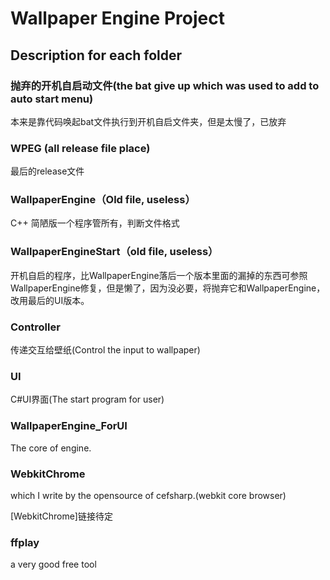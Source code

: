 # Wallpaper Engine Project

## Description for each folder

### 抛弃的开机自启动文件(the bat give up which was used to add to auto start menu)
本来是靠代码唤起bat文件执行到开机自启文件夹，但是太慢了，已放弃

### WPEG (all release file place)
最后的release文件

### WallpaperEngine（Old file, useless）
C++ 简陋版一个程序管所有，判断文件格式

### WallpaperEngineStart（old file, useless）
开机自启的程序，比WallpaperEngine落后一个版本里面的漏掉的东西可参照WallpaperEngine修复，但是懒了，因为没必要，将抛弃它和WallpaperEngine，改用最后的UI版本。

### Controller
传递交互给壁纸(Control the input to wallpaper)

### UI
C#UI界面(The start program for user)

### WallpaperEngine_ForUI
The core of engine.

### WebkitChrome
which I write by the opensource of cefsharp.(webkit core browser)

[WebkitChrome]链接待定

### ffplay
a very good free tool

